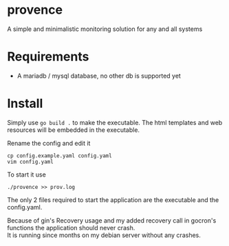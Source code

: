 # provence

A simple and minimalistic monitoring solution for any and all systems


# Requirements

 - A mariadb / mysql database, no other db is supported yet


# Install

Simply use `go build .` to make the executable. The html templates and web resources will be embedded in the executable.

Rename the config and edit it
    
    cp config.example.yaml config.yaml
    vim config.yaml

To start it use 

    ./provence >> prov.log

The only 2 files required to start the application are the executable and the config.yaml.

Because of gin's Recovery usage and my added recovery call in gocron's functions the application should never crash.  
It is running since months on my debian server without any crashes.
